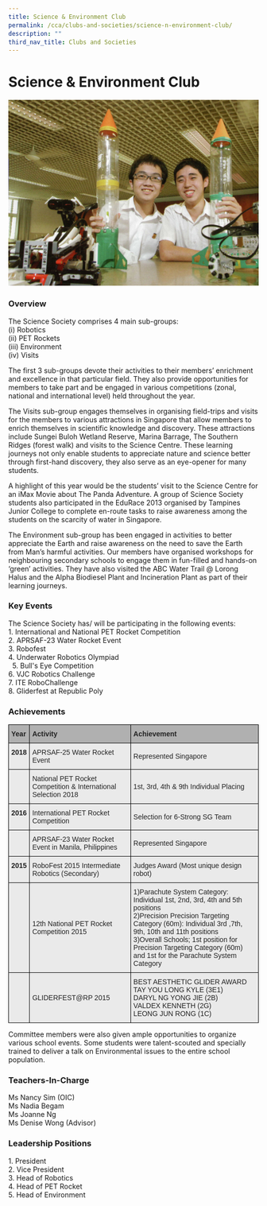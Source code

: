 ```yaml
---
title: Science & Environment Club
permalink: /cca/clubs-and-societies/science-n-environment-club/
description: ""
third_nav_title: Clubs and Societies
---
```

Science & Environment Club
==========================


![Science & Environment Club](/images/Science-and-Environment.jpg)

### Overview

The Science Society comprises 4 main sub-groups:   
(i) Robotics   
(ii) PET Rockets   
(iii) Environment   
(iv) Visits  
  

The first 3 sub-groups devote their activities to their members’ enrichment and excellence in that particular field. They also provide opportunities for members to take part and be engaged in various competitions (zonal, national and international level) held throughout the year. 

  

The Visits sub-group engages themselves in organising field-trips and visits for the members to various attractions in Singapore that allow members to enrich themselves in scientific knowledge and discovery. These attractions include Sungei Buloh Wetland Reserve, Marina Barrage, The Southern Ridges (forest walk) and visits to the Science Centre. These learning journeys not only enable students to appreciate nature and science better through first-hand discovery, they also serve as an eye-opener for many students. 

  

A highlight of this year would be the students’ visit to the Science Centre for an iMax Movie about The Panda Adventure. A group of Science Society students also participated in the EduRace 2013 organised by Tampines Junior College to complete en-route tasks to raise awareness among the students on the scarcity of water in Singapore. 

  

The Environment sub-group has been engaged in activities to better appreciate the Earth and raise awareness on the need to save the Earth from Man’s harmful activities. Our members have organised workshops for neighbouring secondary schools to engage them in fun-filled and hands-on ‘green’ activities. They have also visited the ABC Water Trail @ Lorong Halus and the Alpha Biodiesel Plant and Incineration Plant as part of their learning journeys.

### Key Events


The Science Society has/ will be participating in the following events:<br>
1\.  International and National PET Rocket Competition<br>
2.  APRSAF-23 Water Rocket Event<br>
3.  Robofest<br>
4.  Underwater Robotics Olympiad<br> 
5.  Bull's Eye Competition<br>
6.  VJC Robotics Challenge<br>
7.  ITE RoboChallenge<br>
8.  Gliderfest at Republic Poly<br>

### Achievements


<style type="text/css">
.tg  {border-collapse:collapse;border-spacing:0;}
.tg td{border-color:black;border-style:solid;border-width:1px;font-family:Arial, sans-serif;font-size:14px;
  overflow:hidden;padding:10px 5px;word-break:normal;}
.tg th{border-color:black;border-style:solid;border-width:1px;font-family:Arial, sans-serif;font-size:14px;
  font-weight:normal;overflow:hidden;padding:10px 5px;word-break:normal;}
.tg .tg-y7qa{background-color:#EAEAEA;color:#222;text-align:left;vertical-align:top}
.tg .tg-xxiv{background-color:#B0B0B0;color:#222;font-weight:bold;text-align:left;vertical-align:middle}
.tg .tg-rj1p{background-color:#EAEAEA;color:#222;font-weight:bold;text-align:left;vertical-align:top}
.tg .tg-bvia{background-color:#EAEAEA;color:#222;text-align:left;vertical-align:middle}
</style>
<table class="tg">
<thead>
  <tr>
    <th class="tg-xxiv"><span style="color:#222;background-color:#B0B0B0">Year</span></th>
    <th class="tg-xxiv"><span style="color:#222;background-color:#B0B0B0">Activity</span></th>
    <th class="tg-xxiv"><span style="color:#222;background-color:#B0B0B0">Achievement</span></th>
  </tr>
</thead>
<tbody>
  <tr>
    <td class="tg-rj1p">2018</td>
    <td class="tg-bvia"><span style="color:#222;background-color:#EAEAEA">APRSAF-25 Water Rocket Event</span></td>
    <td class="tg-bvia"><span style="color:#222;background-color:#EAEAEA">Represented Singapore</span></td>
  </tr>
  <tr>
    <td class="tg-bvia"><span style="color:#222;background-color:#EAEAEA"> </span></td>
    <td class="tg-bvia"><span style="color:#222;background-color:#EAEAEA">National PET Rocket Competition &amp; International Selection 2018</span></td>
    <td class="tg-bvia"><span style="color:#222;background-color:#EAEAEA">1st, 3rd, 4th &amp; 9th Individual Placing</span></td>
  </tr>
  <tr>
    <td class="tg-rj1p">2016</td>
    <td class="tg-bvia"><span style="color:#222;background-color:#EAEAEA">International PET Rocket Competition</span></td>
    <td class="tg-bvia"><span style="color:#222;background-color:#EAEAEA"> Selection for 6-Strong SG Team</span></td>
  </tr>
  <tr>
    <td class="tg-y7qa"></td>
    <td class="tg-bvia"><span style="color:#222;background-color:#EAEAEA">APRSAF-23 Water Rocket Event in Manila, Philippines</span></td>
    <td class="tg-bvia"><span style="color:#222;background-color:#EAEAEA">Represented Singapore</span></td>
  </tr>
  <tr>
    <td class="tg-rj1p">2015</td>
    <td class="tg-bvia"><span style="color:#222;background-color:#EAEAEA">RoboFest 2015 Intermediate Robotics (Secondary)</span></td>
    <td class="tg-bvia"><span style="color:#222;background-color:#EAEAEA">Judges Award (Most unique design robot)</span></td>
  </tr>
  <tr>
    <td class="tg-bvia"></td>
    <td class="tg-bvia"><span style="color:#222;background-color:#EAEAEA">12th National PET Rocket Competition 2015</span></td>
    <td class="tg-bvia"><span style="color:#222;background-color:#EAEAEA">1)Parachute System Category: Individual 1st, 2nd, 3rd, 4th and 5th positions</span><br><span style="color:#222;background-color:#EAEAEA">2)Precision Precision Targeting Category (60m): Individual 3rd ,7th, 9th, 10th and 11th positions</span><br><span style="color:#222;background-color:#EAEAEA">3)Overall Schools; 1st position for Precision Targeting Category (60m) and 1st for the Parachute System Category</span></td>
  </tr>
  <tr>
    <td class="tg-bvia"></td>
    <td class="tg-bvia"><span style="color:#222;background-color:#EAEAEA">GLIDERFEST@RP 2015</span></td>
    <td class="tg-bvia"><span style="color:#222;background-color:#EAEAEA">BEST AESTHETIC GLIDER AWARD</span><br><span style="color:#222;background-color:#EAEAEA">TAY YOU LONG KYLE (3E1)</span><br><span style="color:#222;background-color:#EAEAEA">DARYL NG YONG JIE (2B)</span><br><span style="color:#222;background-color:#EAEAEA">VALDEX KENNETH (2G)</span><br><span style="color:#222;background-color:#EAEAEA">LEONG JUN RONG (1C)</span></td>
  </tr>
</tbody>
</table>

Committee members were also given ample opportunities to organize various school events. Some students were talent-scouted and specially trained to deliver a talk on Environmental issues to the entire school population.

### Teachers-In-Charge


Ms Nancy Sim (OIC) <br>
Ms Nadia Begam   <br>
Ms Joanne Ng    <br>
Ms Denise Wong (Advisor)  

### Leadership Positions

1\.  President<br>
2.  Vice President<br>
3.  Head of Robotics<br>
4.  Head of PET Rocket<br>
5.  Head of Environment